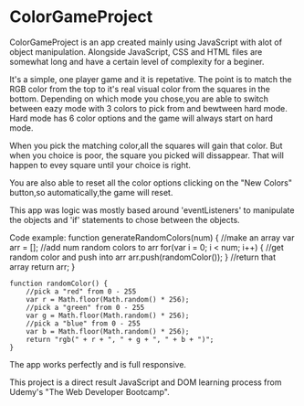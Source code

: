 # ColorGameProject

ColorGameProject is an app created mainly using JavaScript with alot of object manipulation. Alongside JavaScript, CSS and HTML
files are somewhat long and have a certain level of complexity for a beginer.

It's a simple, one player game and it is repetative. The point is to match the RGB color from the top to it's real visual color 
from the squares in the bottom. Depending on which mode you chose,you are able to switch between eazy mode with 3 colors
to pick from and bewtween hard mode. Hard mode has 6 color options and the game will always start on hard mode.

When you pick the matching color,all the squares will gain that color. But when you choice is poor, the square you picked
will dissappear. That will happen to evey square until your choice is right.

You are also able to reset all the color options clicking on the "New Colors" button,so automatically,the game will reset.

This app was logic was mostly based around 'eventListeners' to manipulate the objects and 'if' statements to chose between the objects.

Code example:
	function generateRandomColors(num) {
		//make an array
		var arr = [];
		//add num random colors to arr
		for(var i = 0; i < num; i++) {
		//get random color and push into arr
		arr.push(randomColor());
		}
		//return that array
		return arr;
	}

	function randomColor() {
		//pick a "red" from 0 - 255
		var r = Math.floor(Math.random() * 256);
		//pick a "green" from 0 - 255
		var g = Math.floor(Math.random() * 256);
		//pick a "blue" from 0 - 255
		var b = Math.floor(Math.random() * 256);
		return "rgb(" + r + ", " + g + ", " + b + ")";
	}

The app works perfectly and is full responsive.

This project is a direct result JavaScript and DOM learning process from Udemy's "The Web Developer Bootcamp".
